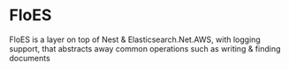 # FloES
FloES is a layer on top of Nest &amp; Elasticsearch.Net.AWS, with logging support, that abstracts away common operations such as writing &amp; finding documents


